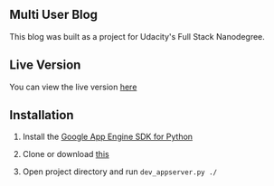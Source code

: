 ## Multi User Blog

This blog was built as a project for Udacity's Full Stack Nanodegree.

## Live Version

You can view the live version [here](http://www.hjc-blog.appspot.com)


## Installation

1. Install the [Google App Engine SDK for Python](https://cloud.google.com/appengine/downloads)

2. Clone or download [this](https://github.com/haydenjoncolson/blog)

3. Open project directory and run `dev_appserver.py ./`
